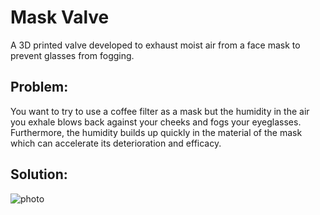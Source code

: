 # Mask Valve
A 3D printed valve developed to exhaust moist air from a face mask to prevent glasses from fogging.

## Problem:
You want to try to use a coffee filter as a mask but the humidity in the air you exhale blows back against your cheeks and fogs your eyeglasses.  Furthermore, the humidity builds up quickly in the material of the mask which can accelerate its deterioration and efficacy.

## Solution:
![photo](/images/assembled.jpg)
